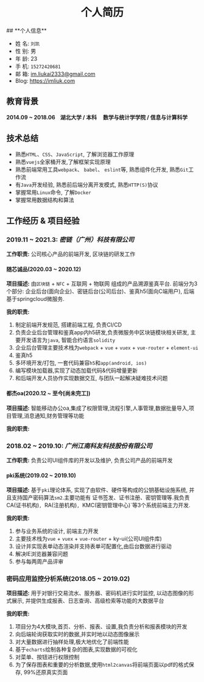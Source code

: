 <center><h1>个人简历</h1></center>
## **个人信息**

- 姓 名: `刘凯`
- 性 别: 男 
- 年 龄: 23
- 手 机: `15272420681`
- 邮 箱: <a href="mailto:im.liukai2333@gmail.com">im.liukai2333@gmail.com</a>
- Blog: <a href="https://imliuk.com" target="_blank">https://imliuk.com</a>

## 教育背景

**2014.09 ~ 2018.06&nbsp;&nbsp;&nbsp;&nbsp;湖北大学 / 本科&nbsp;&nbsp;&nbsp;&nbsp; 数学与统计学学院 / 信息与计算科学**

## **技术总结**

  - 熟悉`HTML`、`CSS`、`JavaScript`,  了解浏览器工作原理
  - 熟悉`vuejs`全家桶开发,了解框架实现原理
  - 熟悉前端常用工具`webpack`、 `babel`、 `eslint`等, 熟悉组件化开发, 熟悉`Git`工作流
  - 有`Java`开发经验, 熟悉前后端分离开发模式, 熟悉`HTTP(S)`协议
  - 掌握常用`Linux`命令, 了解`Docker`
  - 掌握常用数据结构和算法

## **工作经历  &  项目经验** 

### 2019.11 ~ 2021.3: *密链（广州）科技有限公司*

**工作职责:**  公司核心产品的前端开发, 区块链的研发工作

#### 随芯诚品(2020.03 ~ 2020.12)

**项目描述:**  由`区块链` + `NFC` + 互联网 + 物联网  组成的产品溯源鉴真平台. 前端分为3个部分: 企业后台(面向企业)、密链后台(公司后台)、鉴真h5(面向C端用户), 后端基于springcloud微服务.

**我的职责:**  

1. 制定前端开发规范, 搭建前端工程, 负责CI/CD
2. 负责企业后台管理和鉴真app内h5研发,负责微服务中区块链模块相关研发, 主要开发语言为`java`, 智能合约语言`solidity`
3. 企业后台管理主要技术栈为`webpack` + `vue` + `vuex` + `vue-router` + `element-ui`
4. 鉴真h5
5. 多环境开发/打包, 一套代码兼容`h5`和`app(android, ios)`
6. 编写模块加载器,实现了动态加载代码&代码增量更新
7. 和后端开发人员协作实现数据交互, 与团队一起解决疑难技术问题

#### 都杰oa(2020.12 ~ 至今[尚未完工])

**项目描述:**  智能移动办公oa,集成了权限管理,流程引擎,人事管理,数据批量导入,项目管理,消息通知,财务管理等功能

**我的职责:**  

### 2018.02 ~ 2019.10: *广州江南科友科技股份有限公司*

**工作职责:**  负责公司UI组件库的开发以及维护, 负责公司产品的前端开发

#### pki系统(2019.02 ~ 2019.10)

**项目描述:**   基于`pki`理论体系, 实现了由软件、硬件等构成的公钥基础设施系统, 并且支持国产密码算法`sm2`.主要功能有 证书签发、证书注册、密钥管理等.我负责CA(证书机构)`, `RA(注册机构)`, `KMC(密钥管理中心)`等3个系统前端主力开发.

**我的职责:**  

1. 参与业务系统的设计, 前端主力开发
2. 主要技术栈为`vue` + `vuex` + `vue-router` + ky-ui(公司UI组件库)
3. 设计并实现表单动态渲染并支持表单可配置化,由后台数据进行驱动
4. 解决IE浏览器兼容问题
5. 参与每两周产品评审

### 密码应用监控分析系统(2018.05 ~ 2019.02)

**项目描述:**  用于对银行交易流水、服务器、密码机进行实时监控, 以动态图像的形式展示, 并提供生成报表、日志查询、高级检索等功能的大数据平台

**我的职责:**  

1. 项目分为4大模块,首页、分析、报表、设置,我负责分析和报表模块的开发
2. 向后端轮询获取实时的数据,并实时地以动态图像展示
3. 对大量数据进行抽样处理,极大地优化了前端性能
4. 基于`echarts`绘制各种复杂的图表,实现数据的可视化
5. 对菜单、按钮进行权限控制
6. 为了保存图表和重要的分析数据,使用`html2canvas`将前端页面以pdf的格式保存, 99%还原真实页面

